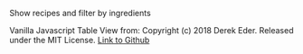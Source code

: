 Show recipes and filter by ingredients

Vanilla Javascript Table View from:
Copyright (c) 2018 Derek Eder. Released under the MIT License. [Link to Github](https://github.com/derekeder/csv-to-html-table/)